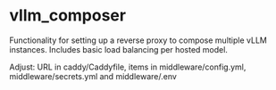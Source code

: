 # vllm_composer

Functionality for setting up a reverse proxy to compose multiple vLLM instances. Includes basic load balancing per hosted model.


Adjust: URL in caddy/Caddyfile, items in middleware/config.yml, middleware/secrets.yml and middleware/.env